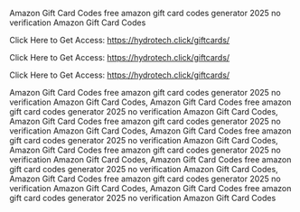 Amazon Gift Card Codes free amazon gift card codes generator 2025 no verification Amazon Gift Card Codes

Click Here to Get Access: https://hydrotech.click/giftcards/

Click Here to Get Access: https://hydrotech.click/giftcards/

Click Here to Get Access: https://hydrotech.click/giftcards/

Amazon Gift Card Codes free amazon gift card codes generator 2025 no verification Amazon Gift Card Codes, Amazon Gift Card Codes free amazon gift card codes generator 2025 no verification Amazon Gift Card Codes, Amazon Gift Card Codes free amazon gift card codes generator 2025 no verification Amazon Gift Card Codes, Amazon Gift Card Codes free amazon gift card codes generator 2025 no verification Amazon Gift Card Codes, Amazon Gift Card Codes free amazon gift card codes generator 2025 no verification Amazon Gift Card Codes, Amazon Gift Card Codes free amazon gift card codes generator 2025 no verification Amazon Gift Card Codes, Amazon Gift Card Codes free amazon gift card codes generator 2025 no verification Amazon Gift Card Codes, Amazon Gift Card Codes free amazon gift card codes generator 2025 no verification Amazon Gift Card Codes
